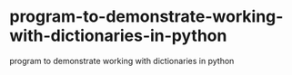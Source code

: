 # program-to-demonstrate-working-with-dictionaries-in-python
program to demonstrate working with dictionaries in python
